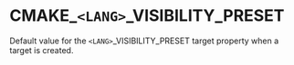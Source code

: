   

# CMAKE_```<LANG>```_VISIBILITY_PRESET  
Default value for the ```<LANG>```_VISIBILITY_PRESET target
property when a target is created.  

